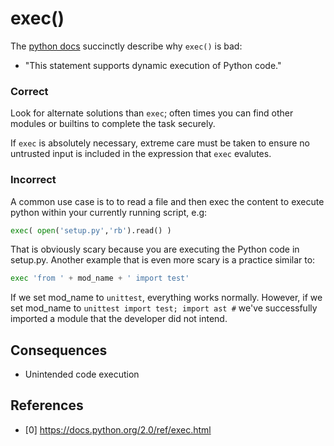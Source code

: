 exec()
=====================
The [python docs](https://docs.python.org/2.0/ref/exec.html) succinctly describe why ```exec()``` is bad:
* "This statement supports dynamic execution of Python code."

### Correct
Look for alternate solutions than ```exec```; often times you can find other modules or builtins to complete the task securely.

If ```exec``` is absolutely necessary, extreme care must be taken to ensure no untrusted input is included in the expression that ```exec``` evalutes.

### Incorrect
A common use case is to to read a file and then exec the content to execute python within your currently running script, e.g:
```python
exec( open('setup.py','rb').read() )
```

That is obviously scary because you are executing the Python code in setup.py.  Another example that is even more scary is a practice similar to:
```python
exec 'from ' + mod_name + ' import test'
```

If we set mod_name to ```unittest```, everything works normally. However, if we set mod_name to ```unittest import test; import ast #``` we've successfully imported a module that the developer did not intend.

## Consequences
* Unintended code execution

## References
* [0] https://docs.python.org/2.0/ref/exec.html
